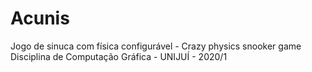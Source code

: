 # Acunis
Jogo de sinuca com física configurável - Crazy physics snooker game
Disciplina de Computação Gráfica - UNIJUÍ - 2020/1
